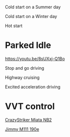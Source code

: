 Cold start on a Summer day

Cold start on a Winter day

Hot start

# Parked Idle

https://youtu.be/8sUXxj-Q1Bo

Stop and go driving

Highway cruising

Excited acceleration driving

# VVT control

[CrazyStriker Miata NB2](https://rusefi.com/online/?vehicleName=H72_CS_NB2&user_id=853)

[Jimmy M111 190e](https://rusefi.com/online/?vehicleName=Jimmys+190e+that+runs+good&user_id=1115)